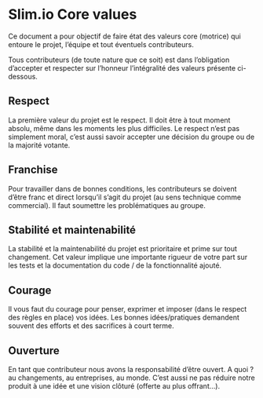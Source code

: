 # Slim.io Core values

Ce document a pour objectif de faire état des valeurs core (motrice) qui entoure le projet, l’équipe et tout éventuels contributeurs.

Tous contributeurs (de toute nature que ce soit) est dans l’obligation d’accepter et respecter sur l’honneur l’intégralité des valeurs présente ci-dessous.

## Respect 

La première valeur du projet est le respect. Il doit être à tout moment absolu, même dans les moments les plus difficiles. Le respect n’est pas simplement moral, c’est aussi savoir accepter une décision du groupe ou de la majorité votante.

## Franchise

Pour travailler dans de bonnes conditions, les contributeurs se doivent d’être franc et direct lorsqu’il s’agit du projet (au sens technique comme commercial). Il faut soumettre les problématiques au groupe.

## Stabilité et maintenabilité

La stabilité et la maintenabilité du projet est prioritaire et prime sur tout changement. Cet valeur implique une importante rigueur de votre part sur les tests et la documentation du code / de la fonctionnalité ajouté.

## Courage

Il vous faut du courage pour penser, exprimer et imposer (dans le respect des règles en place) vos idées. Les bonnes idées/pratiques demandent souvent des efforts et des sacrifices à court terme.

## Ouverture

En tant que contributeur nous avons la responsabilité d’être ouvert. A quoi ? au changements, au entreprises, au monde. C’est aussi ne pas réduire notre produit à une idée et une vision clôturé (offerte au plus offrant…).
